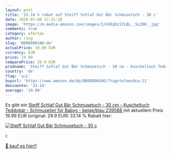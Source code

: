 ```yaml
---
layout: post
title: '33.14 % rabat auf Steiff Schlaf Gut Bär Schmusetuch - 30 c'
date: 2020-07-08 17:31:28
image: 'https://m.media-amazon.com/images/I/41KqhLS7LBL._SL200_.jpg'
comments: true
category: ofertas
author: ring
slug: 'B00D8OHJAO-de'
actualPrice: 19.99 EUR
currency: EUR
price: 19.99
comparePrice: 29.9 EUR
prodname: 'Steiff Schlaf Gut Bär Schmusetuch - 30 cm - Kuscheltuch Teddybär - Schmusetier für Babys - beige/blau  239588 '
country: 'de'
flag: '🇩🇪'
buyurl: 'https://www.amazon.de/dp/B00D8OHJAO/?tag=tolees0ca-21'
descuento: '33.14'
average: '19.99'
---
```


Es gibt ein [Steiff Schlaf Gut Bär Schmusetuch - 30 cm - Kuscheltuch Teddybär - Schmusetier für Babys - beige/blau  239588 ](https://www.amazon.de/dp/B00D8OHJAO/?tag=tolees0ca-21) mit aktuellem Preis 19.99 EUR (original: 29.9 EUR) 33.14 % Rabatt hier:

[![Steiff Schlaf Gut Bär Schmusetuch - 30 c](https://m.media-amazon.com/images/I/41KqhLS7LBL._SL200_.jpg)](https://www.amazon.de/dp/B00D8OHJAO/?tag=tolees0ca-21)

ℹ️:


[🛒 kauf es hier!!](https://www.amazon.de/dp/B00D8OHJAO/?tag=tolees0ca-21)
